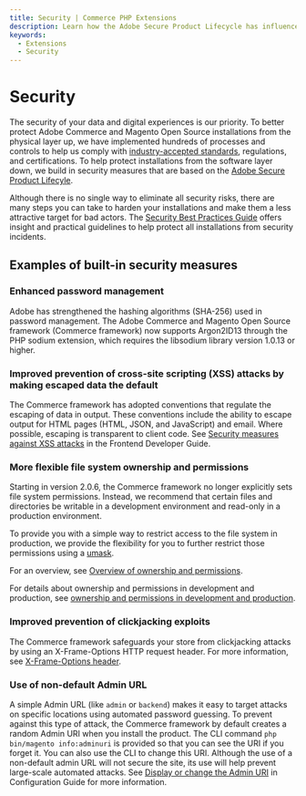```yaml
---
title: Security | Commerce PHP Extensions
description: Learn how the Adobe Secure Product Lifecycle has influenced the development of the Commerce framework.
keywords:
  - Extensions
  - Security
---
```


# Security

The security of your data and digital experiences is our priority. To better protect Adobe Commerce and Magento Open Source installations from the physical layer up, we have implemented hundreds of processes and controls to help us comply with [industry-accepted standards](https://experienceleague.adobe.com/en/docs/commerce-admin/start/compliance/privacy/privacy-policy), regulations, and certifications. To help protect installations from the software layer down, we build in security measures that are based on the [Adobe Secure Product Lifecyle](https://www.adobe.com/trust/security/product-security.html).

Although there is no single way to eliminate all security risks, there are many steps you can take to harden your installations and make them a less attractive target for bad actors. The [Security Best Practices Guide](https://experienceleague.adobe.com/en/docs/commerce-operations/implementation-playbook/best-practices/launch/security-best-practices) offers insight and practical guidelines to help protect all installations from security incidents.

## Examples of built-in security measures

### Enhanced password management

Adobe has strengthened the hashing algorithms (SHA-256) used in password management. The Adobe Commerce and Magento Open Source framework (Commerce framework) now supports Argon2ID13 through the PHP sodium extension, which requires the libsodium library version 1.0.13 or higher.

### Improved prevention of cross-site scripting (XSS) attacks by making escaped data the default

The Commerce framework has adopted conventions that regulate the escaping of data in output. These conventions include the ability to escape  output for HTML pages (HTML, JSON, and JavaScript) and email. Where possible, escaping is transparent to client code. See [Security measures against XSS attacks](/development/security/cross-site-scripting/) in the Frontend Developer Guide.

### More flexible file system ownership and permissions

Starting in version 2.0.6, the Commerce framework no longer explicitly sets file system permissions. Instead, we recommend that certain files and directories be writable in a development environment and read-only in a production environment.

To provide you with a simple way to restrict access to the file system in production, we provide the flexibility for you to further restrict those permissions using a [umask](https://www.cyberciti.biz/tips/understanding-linux-unix-umask-value-usage.html).

For an overview, see [Overview of ownership and permissions](https://experienceleague.adobe.com/en/docs/commerce-operations/installation-guide/prerequisites/file-system/overview).

For details about ownership and permissions in development and production, see [ownership and permissions in development and production](https://experienceleague.adobe.com/en/docs/commerce-operations/configuration-guide/deployment/file-system-permissions).

### Improved prevention of clickjacking exploits

The Commerce framework safeguards your store from clickjacking attacks by using an X-Frame-Options HTTP request header. For more information, see [X-Frame-Options header](https://experienceleague.adobe.com/en/docs/commerce-operations/configuration-guide/security/xframe-options).

### Use of non-default Admin URL

A simple Admin URL (like `admin` or `backend`) makes it easy to target attacks on specific locations using automated password guessing. To prevent against this type of attack, the Commerce framework by default creates a random Admin URI when you install the product. The CLI command `php bin/magento info:adminuri` is provided so that you can  see the URI if you forget it. You can also use the CLI to change this URI.  Although the use of a non-default admin URL will not secure the site, its use will help prevent large-scale automated attacks. See [Display or change the Admin URI](https://experienceleague.adobe.com/en/docs/commerce-operations/installation-guide/tutorials/admin-uri) in Configuration Guide for more information.
